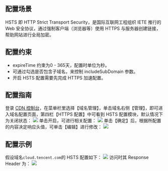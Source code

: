 

## 配置场景

HSTS 即 HTTP Strict Transport Security，是国际互联网工程组织 IETE 推行的 Web 安全协议，通过强制客户端（浏览器等）使用 HTTPS 与服务器创建链接，帮助网站进行全局加密。

## 配置约束

- expireTime 约束为0 - 365天，配置时单位为秒。
- 可通过勾选是否包含子域名，来控制 includeSubDomain 参数。
- 开启 HSTS 配置需要先完成 HTTPS 加速配置。

## 配置指南

登录 [CDN 控制台](https://console.cloud.tencent.com/cdn)，在菜单栏里选择【域名管理】，单击域名右侧【管理】，即可进入域名配置页面，第四栏【HTTPS 配置】中可看到 HSTS 配置模块，默认情况下为关闭状态：
![](https://main.qcloudimg.com/raw/f9c2e5d2796fc254ae316bd560bcf2c3.png)
单击开启，可进行相关配置：
![](https://main.qcloudimg.com/raw/cdcc8afd16cb9fe284eb307db8022fa7.png)
单击【确定】后，根据所配置的内容决定响应头值，可单击【编辑】进行修改：
![](https://main.qcloudimg.com/raw/4c6fbedf2f0f7b40cccc8a094af5bca3.png)

## 配置示例

假设域名`cloud.tencent.com`的 HSTS 配置如下：
![](https://main.qcloudimg.com/raw/4c6fbedf2f0f7b40cccc8a094af5bca3.png)
访问时其 Response Header 为：
![](https://main.qcloudimg.com/raw/910e57e5abdedba4a33b4e4748a81318.png)

